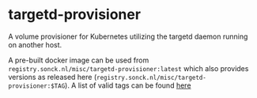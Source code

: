 # targetd-provisioner

A volume provisioner for Kubernetes utilizing the targetd daemon running on another host.

A pre-built docker image can be used from `registry.sonck.nl/misc/targetd-provisioner:latest` which
also provides versions as released here (`registry.sonck.nl/misc/targetd-provisioner:$TAG`). A list
of valid tags can be found [here](https://git.sonck.nl/misc/targetd-provisioner/container_registry)
